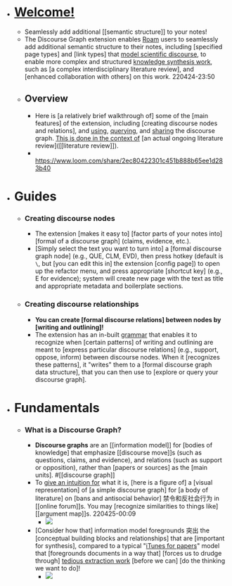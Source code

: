 - # [Welcome!](https://oasis-lab.gitbook.io/roamresearch-discourse-graph-extension/)
    - Seamlessly add additional [[semantic structure]] to your notes!
    - The Discourse Graph extension enables [Roam](https://roamresearch.com/) users to seamlessly add additional semantic structure to their notes, including [specified page types] and [link types] that [model scientific discourse](https://oasis-lab.gitbook.io/roamresearch-discourse-graph-extension/fundamentals/what-is-a-discourse-graph), to enable more complex and structured [knowledge synthesis work](https://oasislab.pubpub.org/pub/54t0y9mk/release/3), such as [a complex interdisciplinary literature review], and [enhanced collaboration with others] on this work.
220424-23:50
    - ## Overview
        - Here is [a relatively brief walkthrough of] some of the [main features] of the extension, including [creating discourse nodes and relations], and [using](https://oasis-lab.gitbook.io/roamresearch-discourse-graph-extension/guides/exploring-your-discourse-graph), [querying](https://oasis-lab.gitbook.io/roamresearch-discourse-graph-extension/guides/querying-your-discourse-graph), and [sharing](https://oasis-lab.gitbook.io/roamresearch-discourse-graph-extension/guides/sharing-your-discourse-graph) the discourse graph. [This is done in the context of]([[context]]) [an actual ongoing literature review]([[literature review]]).
        - ​https://www.loom.com/share/2ec80422301c451b888b65ee1d283b40
- # Guides
    - ### Creating discourse nodes
        - The extension [makes it easy to] [factor parts of your notes into] [formal of a discourse graph] (claims, evidence, etc.).
        - [Simply select the text you want to turn into] a [formal discourse graph node] (e.g., QUE, CLM, EVD), then press hotkey (default is `\`, but [you can edit this in] the extension [config page]) to open up the refactor menu, and press appropriate [shortcut key] (e.g., E for evidence); system will create new page with the text as title and appropriate metadata and boilerplate sections.
    - ### Creating discourse relationships
        - **You can create [formal discourse relations] between nodes by [writing and outlining]!**
        - The extension has an in-built [grammar](https://oasis-lab.gitbook.io/roamresearch-discourse-graph-extension/fundamentals/the-discourse-graph-extension-grammar) that enables it to recognize when [certain patterns] of writing and outlining are meant to [express particular discourse relations] (e.g., support, oppose, inform) between discourse nodes. When it [recognizes these patterns], it "writes" them to a [formal discourse graph data structure], that you can then use to [explore or query your discourse graph].
- # Fundamentals
    - ### What is a Discourse Graph?
        - **Discourse graphs** are an [[information model]] for [bodies of knowledge] that emphasize [[discourse move]]s (such as questions, claims, and evidence), and relations (such as support or opposition), rather than [papers or sources] as the [main units]. #[[discourse graph]]
        - To [give an intuition for]([[intuition]]) what it is, [here is a figure of] a [visual representation] of [a simple discourse graph] for [a body of literature] on [bans and antisocial behavior] 禁令和反社会行为 in [[online forum]]s. You may [recognize similarities to things like] [[argument map]]s.
220425-00:09
            - ![](https://firebasestorage.googleapis.com/v0/b/firescript-577a2.appspot.com/o/imgs%2Fapp%2FXELiu-NovaKG%2FEtuDz0pyWL.png?alt=media&token=dfdc6c28-a5a2-4a7a-837b-7d780516311e)
        - [Consider how that] information model foregrounds 突出 the [conceptual building blocks and relationships] that are [important for synthesis], compared to a typical "[iTunes for papers](http://joelchan.me/assets/pdf/2019-cscw-beyond-itunes-for-papers.pdf)" model that [foregrounds documents in a way that] [forces us to drudge through] [tedious extraction work](https://dl.acm.org/doi/abs/10.1145/3295750.3298937) [before we can] [do the thinking we want to do]!
            - ![](https://2837564514-files.gitbook.io/~/files/v0/b/gitbook-x-prod.appspot.com/o/spaces%2FVpoqQNZpk4qG2nMcQUaw%2Fuploads%2FypWrTlPQrMw961IPBiAM%2FCleanShot%202022-03-10%20at%2010.30.21.png?alt=media&token=2df9644a-9e4c-4764-b5a1-7c69a597aa37)
